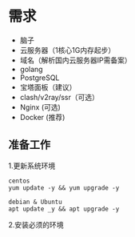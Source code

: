 # 需求
- 脑子
- 云服务器（1核心1G内存起步）
- 域名（解析国内云服务器IP需备案）
- golang
- PostgreSQL
- 宝塔面板（建议）
- clash/v2ray/ssr（可选）
- Nginx (可选)
- Docker (推荐)

## 准备工作
1.更新系统环境
```
centos
yum update -y && yum upgrade -y

debian & Ubuntu
apt update _y && apt upgrade -y
```
2.安装必须的环境

